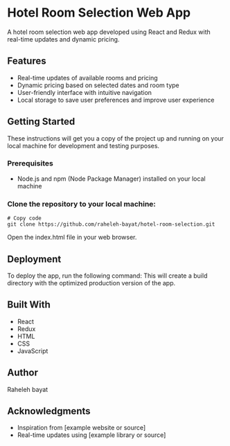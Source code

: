 # Hotel Room Selection Web App

A hotel room selection web app developed using React and Redux with real-time updates and dynamic pricing.

## Features

- Real-time updates of available rooms and pricing
- Dynamic pricing based on selected dates and room type
- User-friendly interface with intuitive navigation
- Local storage to save user preferences and improve user experience

## Getting Started

These instructions will get you a copy of the project up and running on your local machine for development and testing purposes.

### Prerequisites

- Node.js and npm (Node Package Manager) installed on your local machine

### Clone the repository to your local machine:
```buch
# Copy code
git clone https://github.com/raheleh-bayat/hotel-room-selection.git
```
Open the index.html file in your web browser.

## Deployment
To deploy the app, run the following command:
This will create a build directory with the optimized production version of the app.

## Built With
- React
- Redux
- HTML
- CSS
- JavaScript

## Author
Raheleh bayat

## Acknowledgments

- Inspiration from [example website or source]
- Real-time updates using [example library or source]



